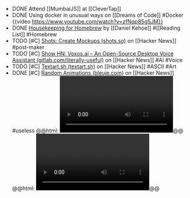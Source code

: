 - DONE Attend [[MumbaiJS]] at [[CleverTap]]
- DONE Using docker in unusual ways on [[Dreams of Code]] #Docker
  {{video https://www.youtube.com/watch?v=zfNqp85g5JM}}
- DONE [Housekeeping for Homebrew](https://mac.install.guide/homebrew/8.html) by [[Daniel Kehoe]] #[[Reading List]] #Homebrew
- TODO [#C] [Shots: Create Mockups (shots.so)](https://news.ycombinator.com/item?id=39059854) on [[Hacker News]] #post-maker
- TODO [#C] [Show HN: Voxos.ai – An Open-Source Desktop Voice Assistant (gitlab.com/literally-useful)](https://news.ycombinator.com/item?id=39057005) on [[Hacker News]] #AI #Voice
- TODO [#C] [Textart.sh (textart.sh)](https://news.ycombinator.com/item?id=39063596) on [[Hacker News]] #ASCII #Art
- DONE [#C] [Random Animations (bleuje.com)](https://news.ycombinator.com/item?id=39025631) on [[Hacker News]] #useless
  @@html: <video src="https://bleuje.com/mp4set/additional/meshvortex.mp4" class="book-cover" autoplay loop></video>@@
  @@html: <video src="https://bleuje.com/mp4set/2019/2019_39.mp4" class="book-cover" autoplay loop></video>@@